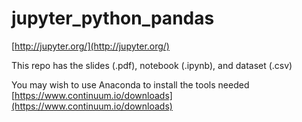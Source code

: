 # jupyter_python_pandas

[http://jupyter.org/](http://jupyter.org/)

This repo has the slides (.pdf), notebook (.ipynb), and dataset (.csv)

You may wish to use Anaconda to install the tools needed
[https://www.continuum.io/downloads](https://www.continuum.io/downloads)
